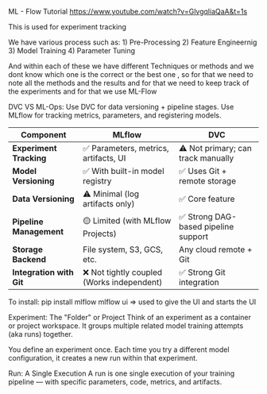 ML - Flow Tutorial https://www.youtube.com/watch?v=GlvgqliaQaA&t=1s

This is used for experiment tracking 

We have various process such as:
    1) Pre-Processing
    2) Feature Engineernig 
    3) Model Training
    4) Parameter Tuning

And within each of these we have different Techniques or methods and we dont know which one is the correct or the best one , so for that we need to note all the methods and the results and for that we need to keep track of the experiments and for that we use ML-Flow

DVC VS ML-Ops:
    Use DVC for data versioning + pipeline stages.
    Use MLflow for tracking metrics, parameters, and registering models.

| **Component**          | **MLflow**                                      | **DVC**                                        |
|------------------------|-------------------------------------------------|------------------------------------------------|
| **Experiment Tracking** | ✅ Parameters, metrics, artifacts, UI            | ⚠️ Not primary; can track manually             |
| **Model Versioning**   | ✅ With built-in model registry                  | ✅ Uses Git + remote storage                   |
| **Data Versioning**    | ⚠️ Minimal (log artifacts only)                  | ✅ Core feature                                |
| **Pipeline Management**| 🟡 Limited (with MLflow Projects)                | ✅ Strong DAG-based pipeline support           |
| **Storage Backend**    | File system, S3, GCS, etc.                       | Any cloud remote + Git                         |
| **Integration with Git**| ❌ Not tightly coupled (Works independent)      | ✅ Strong Git integration                      |

To install:
    pip install mlflow
    mlflow ui => used to give the UI and starts the UI

Experiment: The "Folder" or Project
Think of an experiment as a container or project workspace. It groups multiple related model training attempts (aka runs) together.

You define an experiment once.
Each time you try a different model configuration, it creates a new run within that experiment.


Run: A Single Execution
A run is one single execution of your training pipeline — with specific parameters, code, metrics, and artifacts.	